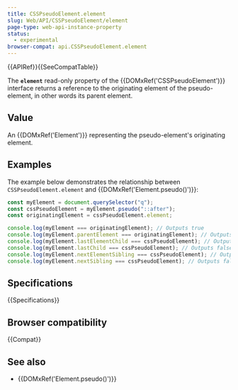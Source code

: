 ```yaml
---
title: CSSPseudoElement.element
slug: Web/API/CSSPseudoElement/element
page-type: web-api-instance-property
status:
  - experimental
browser-compat: api.CSSPseudoElement.element
---
```


{{APIRef}}{{SeeCompatTable}}

The **`element`** read-only property of the
{{DOMxRef('CSSPseudoElement')}} interface returns a reference to the originating element
of the pseudo-element, in other words its parent element.

## Value

An {{DOMxRef('Element')}} representing the pseudo-element's originating element.

## Examples

The example below demonstrates the relationship between
`CSSPseudoElement.element` and {{DOMxRef('Element.pseudo()')}}:

```js
const myElement = document.querySelector("q");
const cssPseudoElement = myElement.pseudo("::after");
const originatingElement = cssPseudoElement.element;

console.log(myElement === originatingElement); // Outputs true
console.log(myElement.parentElement === originatingElement); // Outputs false
console.log(myElement.lastElementChild === cssPseudoElement); // Outputs false
console.log(myElement.lastChild === cssPseudoElement); // Outputs false
console.log(myElement.nextElementSibling === cssPseudoElement); // Outputs false
console.log(myElement.nextSibling === cssPseudoElement); // Outputs false
```

## Specifications

{{Specifications}}

## Browser compatibility

{{Compat}}

## See also

- {{DOMxRef('Element.pseudo()')}}

